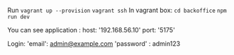 Run
```vagrant up --provision```
```vagrant ssh```
In vagrant box:
```cd backoffice```
```npm run dev```

You can see application :
host: '192.168.56.10'
port: '5175'

Login:
'email': admin@example.com
'password' : admin123